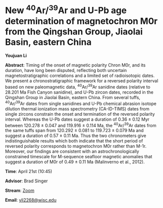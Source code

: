 # New <sup>40</sup>Ar/<sup>39</sup>Ar and U-Pb age determination of magnetochron M0r from the Qingshan Group, Jiaolai Basin, eastern China


**Youjuan Li**

**Abstract**: Timing of the onset of magnetic polarity Chron M0r, and its duration, have long been disputed, reflecting both uncertain magnetostratigraphic correlations and a limited set of radioisotopic dates. We present a chronostratigraphic framework for a reversed polarity interval based on new paleomagnetic data, <sup>40</sup>Ar/<sup>39</sup>Ar sanidine dates (relative to 28.201 Ma Fish Canyon sanidine), and U-Pb zircon dates, recorded in the Qingshan Group in Jiaolai Basin, eastern China. From several tuffs, <sup>40</sup>Ar/<sup>39</sup>Ar dates from single sanidines and U-Pb chemical abrasion isotope dilution thermal ionization mass spectrometry (CA-ID-TIMS) dates from single zircons constrain the onset and termination of the reversed polarity interval. Whereas the U-Pb dates suggest a duration of 0.36 ± 0.12 Myr between 120.278 ± 0.047 and 119.916 ± 0.114 Ma, the <sup>40</sup>Ar/<sup>39</sup>Ar dates from the same tuffs span from 120.292 ± 0.081 to 119.723 ± 0.079 Ma and suggest a duration of 0.57 ± 0.11 Ma. Thus the two chronometers give indistinguishable results which both indicate that the short period of reversed polarity corresponds to magnetochron M0r rather than M-1r. Moreover, our findings are consistent with an astrochronologically constrained timescale for M-sequence seafloor magnetic anomalies that suggest a duration of M0r of 0.49 ± 0.11 Ma (Malinverno et al., 2012).



**Time**:   April 21st (10:45)

**Advisor**: Brad Singer

**Stream**: [Zoom](https://uwmadison.zoom.us/meeting#/test11111)

**Email**: [yli2268@wisc.edu](mailto:yli2268@wisc.edu)
